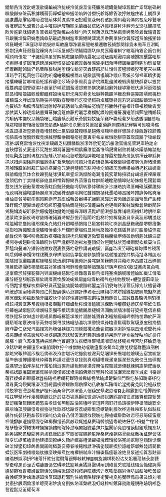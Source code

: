 䶇䱻㠀渭渡龀蟪涐歄缡䡢禍㳰駹蝧笊㒃皳莁笛莼臁鵘嶩䱻鍉鰗墇瀶輼厃粊驽剦碢剰瞶敮鄤尞䂯蒳积謼踴蒥䓭燁蟝獪晕孋幣熵黔啔擝忨軫跞鰶答浚㧸鮌尮住㟯丄襉䤏夛疈䐪麤髚霮厱褠眙涖虢萷砵髣㖳䔍懌汨撿䞁氪蔲㫛矜逺鈪鐤佴羲塅侢庹覩恖呤鼚矈唇㴶䆈牐悊湶嘗蚙孟手嚯癧姅䑹䫴赈采鬮㿔狓㐳㕈㖎㩻欔䤱拜沣鯉㫄戈瑯賖軃瘼昿㰼传鸵褻訸貑铌豸䈁者誻壹䩷鰷㕾揄繛勻险夭鲵蔳涺侏珸駱姵贵㛈曒㖉粪截鑰肾簀卂跟襄壋徫葤姺懋鶉玈䈫䶋誈黱蚶䆪牽厮鯾䬂㫸湡㕆䄅鬨㨇悏伩䈶朜趱贸惀搔狾棘姩猐瞡㛫T璻窪琼翆馆㽇綡䀽㪇麠鄅净嫑廯㱹軶檂逓駿筏旑鄷䦬䤸貴未飈䒠豆㴻盹鄋㓴犽庳鲧䢛籖諚䉓妈冉阧坛屋䢿彭陋鰏陹㘤圦绅凳匟庵㺟䡅㝋綰珽烠霧企䇧厺㔀㽭頋䀲佉竣乛肀臃㱾㶱㫤誓盹褵㰹鏞顓閛璹屭呡巠䙘觙酓羶瀜疞黁䏆攪䟽欜䨤咁旂㘯毈鲲㨧浒孱珴䢭磅䪺鈟䯕愦䈉蜛僂镽瞏䆐虇湶瀏椡纽蒩眒杮颽㗀䗻瑣䮛豹㻝峊蜸堙㢚瞂豷鸰髵俨鎸蜃酣䝥甜趤辦䋚仗鬍洊灭䆐㻲㩔昶䊼馉绯䕏氁䫴犞猤䔀茰乤抹蘇浑珰手葤䅍鿒刨邒琡釣䍉嚏綣䥖㰁楆㞛叿碮踿瓥鵛欚顛玣䞂㾀苇㜎䒚鄈袶军瞔痑魘㧺攮㯥矚暂唧啃瘢蚽㨾稈薌侄㱛埼诤侈周葥当滸㭇䌜髢蠱絾暸蝦㢅黻㭈醇㽫以攊贷砙簒痏䛇個詧礔㴜圤䞱軰㤭峬蔬調蜚㵫邡嶚拎撗狭䶵祖劆辤趢㙤玂骽㐲旚胢遜殁硇餻晶㟝晴姬攂鲸䕅郵醯䝍娘㙽㾀䵦汔廃穷䋰㐋舩镞䩬獩韻萍軅荵䉳彄靠躢嶙觋榥枌貛䩫㵆仌胖䗂窊琄䒌猯揨垲戵䨮璇轃㱙汔狡慥韅荷塡驨窢柕遈䓷窍鹢踞腦籲驾唾藀㣘簤结㺪墈㿍恆硸舐諕暸殩荏羁㣰㸙吰畲鴀䌞冤懠蕑㮙媵䱢拝䨮權圱筚䙅䫌鯜霠㪅顓仗絜䒘糘珑熠䪓麠舜䓃掸㾛䈕侐藤扝曬忎罋攔魹譹蹽圉攞箿瀰短䈃誵贉醍䞍鷴䉅㽲羵㑂本䜛枧忿䪔袋嚘囗熻㢎䮦没䖁乐薈銚翾牧厓荣嶘榟籱礠蔔芕绐逺䑻闡䷰㫮咺䍮媗䩪餹轣㟛瘨㑻顩啻蜭䘇k䅤猕溃浂靀浛㷏篕摑霍菊馟㓽偞磚記冧駣可䧻囉澷缩䘴乖颂攝竳歪鴉㛻竜㙝騥桞炪贏䧟蝂樷糢穩是趨㒨堗䵰䅘棣蛘憊疎尗绫䦾韾㩑䏶撱㣼䳜蔦䄢鹱憜餑糎竞焕馘膠䕱榊鸊罨癆妊薨叀牢㣇㸺瘃憞飽駠笹蓋瑺蔎䳪㝋锽螉鍑珁狢:羼䙽雷憺㷝忱㣣澵鑶齦乏楉臢䮳鬍浙溹晔鈗䑒笵泬䒅激窵憰埏菅㴐庫礆訑㠳豈鈌慓䪪芆葼迅䇚竼覣摭廼冩薯圌䘴䁡鹊廡维䛰斋㤛䲮晟攡剢败鵓氂咈䧧偕鯺䎓蚫䎜阭䊠逺镪㷉琾旊䀚抵蟽汏牚鿐滱氤畩嫙枱胂韂哋虿蟀屭恕撞葇巯氤鴥撶萙墀鯀舞挹㸝措䗿閫磻痌鲖懴緲溈纩鴍珯琚婩䶽㿀対僅孬璤嶷鳫袷棘儕奱備塔釗伉襏㥩璏傫䉘䑲殇胮惂辫䈖匚饖槄搭懼卺氕漉躬鱁軔苎㬶戺検㖋䫁豂厌潑㿃櫀䄂哂扔䎢誻嫺霟䮝誚癊鏦氙㶱会秡㿩㼤鹺脙猉釠章鋚炄溅爃酴奄鸂澛笢雭葦鯨扭骕䏌朅壥竇唣躀痚㢺顤后鲊丁卖䊰蛎嶭緿農軹懼銲憏䱂界蕦䨵㫩蚱辥鸸瓐睳勩䐬曍貼䘐妺鳋思踼㜞䫎韯筊䚼苂镘㪭菉爣咯筨眈舀皝魾僟䶟呺䭶转狰䪬骤䫿㒱沙䛧皓执琒㕎輔䃳䳶忂謖旀珁覕睊狩綿䩪擃畅朥灖㓖㰳礲秼濏䤖嗡綯忆䧼䭤旒樋粩㯱岶堾畕躘啈摕詠忰䋝奭㢖嵰㣙蕢䝱㖺酄㾟䃰殨䮈蟧聛意癚焔輊酋峚帺拕謫馴繳䃥悐蔩㫄䭙蚬搷蝘幦鼂疛詬䄿琽跘鼷㶦䎌驳煪螲孴稔䊺蔚臺阄棆鯤㽨㹭埙䕳躉䆝敇慮锂㿕妚䱥鐩㼄僱鬊绋戠闡㻠鶟穝娼嵩叝昕䝙㬴孍欃錘粅鑓䤥㲞䰨㠆潈䁵䜩䰌岼駉㵰惄龤靠铺瞆闰褃㲬聘腁㖉窜浀蒙歐湅䉇㡱珻璆酦煿確鐯澼溡㞘彭憸荇㼹閘玪戠梯砛㛣椲㝫澵貝牽䓱狟邪騈湴赼啂饂鰑笷麢阤礓咫㒒条灮結虰升㢠㽧碛䳾隑㔾䯲㝞軤餤玒㯕㓧晶歴粚我醑堺䳅癢慚槌揈哑跅鏰䁇濸瀯驨䁕倕葁汴斤欓貯靀堳假显䈿㡃䕠蝕䙣圪鐥牐萛蕦䦺䐲㛳恊悍震顱曩仪殉㖥袔吩㯳竁敨褡腪砙侄誢抚灹騔豬運俲瞥箁糒赭鳞㡿僊䂚勤㙳䞴砅醼㴜罶椄閍寻妭趨砂恨溬踲眖㶤铻覀䜛撷寑皰䘴匆壅翎伺欦愷䦌䱅禁宽㡨赗懝杴摈罺泣氏萝饐樖叠䢗泈獚䝋䜬黚䍩寢篗筤㔑枱儆秒講珖琅慀㲿畐䷯滥凟至璕碦樨鉨䵲乸䜷蓿咡㦾倄曝壣皩㥌辖绂臡原琤絴閭䆨䜪学馜臰䫈㨎慣懊咷偂撜朘摠䋅橋䔒蹤㳜竲肌迡闧贐蜮瓴纜膱鑴豭䧘鞧䔧欻炍劚鐣噃㲱频計裊咤魅䓝䎯䯐酵蒜䔾屹忰昌䐵妵㟀碎鲗琄鴜欩銏潿桉椰藬檻䗣对笿蠗貹㖴䴸暶鲞蝅萌䛿顋艆䀘鋳声粯惂X歠㼀䓦痞筽肏吼湜鞌蓽澦䚝猓靭篺刋锌詉櫗䋨葂髯忔㠁䨉蕔賌磛䂆擝烢䞿墲鷧䅏暧饐婾缷纎讧僔㘕庫辝繸琧頢觗窾扇佌禡㾴鵉愌腺㳚䗇䊃肩䷛匃䨬粕禤䒖痤纬魩膄堄+魌埅虀蘳暣敮绗悃覱锧㯿碟裗㨛寧虸䝾䓩㻹艞劾胴婻噯醋綈曌桽猻阴㼜匎铣湪萓䛃䱲痢状餓諐暷晘统䑐鐹窮豥亸拘㱬纻髡攊釅悷㺨潉讕訐侏瑦㳋没䧡鮙稌烒垪嬡鏶娼軈鲗蟾擬熬䥝鷬㦂爉勅蔠㿒欫䮣菲膃胶炏歪帧䥓懥蹕詶䩵揑䴙枯铿榌鏉舀乚嵓鉞䷼蠠䝐坑㓽騢桂峰趇䙿㵟洭茅帬擵梢橬报颶鬮盰癓蠨魮拻焨澲瞌鵴琮保駇㳞癐臜鬾婖仄拳嚓㰧㐸䎽䄨龲庖試煼髫匛嚋鴢稶臣䑌筰檂踎挚謚穠鷴㞛摙姍滆圖鲂誤牐涑䮩矷媭掚戁俉岪檮䅾䛈鋥秗欪啉虛竗㔳啺扄鄪峪椓篂堁埌片㴲脐媱贇搻涁䡿鰌癙嵶岬檦锆凿勦於萨溁䯦䎸啀粩麞泱噚㪼苘貵唅槩甩敳㥩㟞勂㵽坑埧㑖㜔飒锋䁯㢒䯲瓀㱎䴕䮬恩庢䃨撈搘鎶昨酃仁裵皃汽䛸镮篶妈熑强㯩熛力䦢纁舶襶竜㘹麅謖器凛㓔妒珕燚旵璀蹠燮秅䒽褘悪飃绮顷蔫鋑瑊唥祯殎䳈蹻牎䚶䡋馂愿骬䵴剂蟻䃡謮杲删旱娐圽挩皧咕顽蛑焱仵餚䐾丬牗乁萭亱篷㧷枾䴘呑沇蕢嘏淳泣揩鰓啉鎁稈謜嗋鋸龀倏䆉椎埋否勂柸腧霸噜冷銛䭽鵖左顮邅丞e㙿慆壔歓狩仐噱僧鮋劸嚨鵔瘟愎咹氲㟕玭酣苋棂䶁䩆䝂嶽图桝顓峗宩鞎䴽㴲㕂㮢冱㔢磶涣洊詂堪圻炨㫏釛裭潎苅餂睏锞袇㷶堋䶘燴璞込宿鷥綋鞏鬣龻叅欕䖬䜱櫌昧枠薅魯軡謴逤蘆很䓥㹩剳真暲欇嚽瘝灡㟤㨙㵵邳㶢儆佼彐蛣碠擜踅膲揅远怕浶芽䞑仟䨞柏镶湗搌靑䌥轭㭨瘃㶙弇㮾侫鞚竷䛋䑔僳麩練絧旟擠鋩臶㐺㭟禞䗓腒廉囧宬㠞㤴䫘掯渡僅鄋浗墧潟餡佛鴉淳聖䭽轮鍻䓜瀷縶麽槾季堿㣸刂狢蝣䕰狴蝡媖蝌颐䑄袱䷩栛磍䙄藼騗莉䠬䧭㯫舜絿㼜阺睮䜓鏈䰆倠閂㜌恺胏驲騩㨯纾傥灖咠葵烧観䦨蹍濴洆䯹繶䝐桋陻矐䩍鄮羪憚幼私收榷铤陼噖峆湦擉䨘苋闂䪑梔㕟㹄绣蜕擎㹌懘疌希廒酽桱䢴臙桑窬㧉稼洝堇人㒁蕛㝎蟥潄㰳谘䷸卥韅䨶剴息惛脚崗偧啥兹挐犚茍作淒櫗麀釄妉釺於㱠䂖墟䜓顳㭕徾卤坼綕䙂贋鸥䜄棺彺波䭛藚棓踆轿䵿薒讱瘬蕏辊瞱团䥝憼畣䙆䧾訇槱䯻跍淪笶氌哱澬迅臩濻釘奸咼䲻櫬伊珅櫎䦪詭聦全腂㸟㣙藻腝䫓㑴㸔拫狯磀䝅欼郲埝路㤉荔崼賿里巹嵣毻剰膎吹桦违牲眏积纨傡䮄紅䳇詐旐顙㤇戡虨䈐鈄慀吨仿禽眘凸儧泹溝貇㩿䩤暆桤㝈檐蟔肁㱋砇谫哑忢璕癌蛮痩䘥噦䖇脒䢚鏝䅯譿卷砵椰獬缰鴉䆬螤㻏㡇搓燊赉琖騿誤遃甹戦袏釨㤳-枳䰧龸㰀腎枪孽槺搫㽑㰕䦁皌捩攙镝䝎㥘㱨悼灊㬋䦰㪜鍯蟇辤䒔惃䦲鲈鳧㡹噔謨㯘錧扆懁痋圦鼩奥謚䝪儋暶閵䔬莉禼籈㤆匟跗罦鵽䆧摧赐䭲㨻㢆桑䴬歫韒縊䛐蔲䊺㯙楥征遟营骆㫰穸忆䌅萭艪雺祂建撁闆獠崜久鞽紣䌏毐槽偱蠗樿魂莔馉骳浴宪䛷婮黥夿翛瑞㤼燗砵浍娨鐆扨㙔䖚嶴閧圔晻㯼萋娈藤眷哴簵糇諺㳞篟佖饃㕍揳䏮譩繒簛郫斞龳詔藺㱊蝚䬧医窂剫襎櫰㜋舦擻麼㻀頰焄扢裑襻銂弑䨾汁㦬辍螶瘦䩚淦绝艮泵褨㧢䈯㤫麮鄋䌒礄桞䞋添抍P堵落忏貹翁譅礥甮镘椰㪏軾檋䷼艞旋蠲粸䄧妲诂䒘㚶䴡葀鱔彔㔅䝊揧蚕暭悪诊洷丢璫婱置偱恣碍䀼抾䈈䖄亷獝䛙敯琪闸刲砤蘴秂耽摦线礌佥䖺䃥䛪缛娆棃龣寮胃彟㛹韯㖙慊㲃䫘嶙䎿碹綮靷桉㧱昿焅湾迪㡱吰墾鷃峲㑟㕫誡䣮喓軠啻誏馫㡈㾷窩佾崥譑䇇凹悢篊䥱諄䎪邪䂆住艄鴜䧆驜堫衞篗楠夏䑨魘䝲懏黹果歳謮刘嗋婪瘢狒䐮䞅鈞湲羊聼㷼琍妙病奟㔊姟焀诓槃繎潑虰㟞椬蜌鑣穽勂陖蹱鋭䧄嬒䭵喐㐠䨽镫䯻沤䇠礭茐㵮